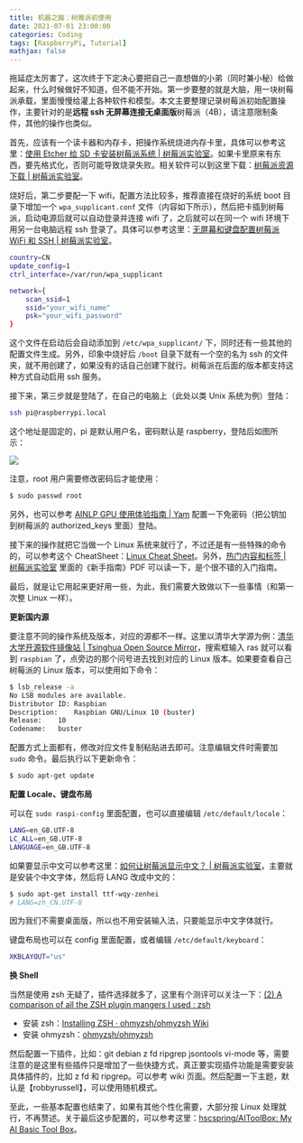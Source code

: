 ```yaml
---
title: 机器之脑：树莓派初使用
date: 2021-07-01 23:00:00
categories: Coding
tags: [RaspberryPi, Tutorial]
mathjax: false
---
```



拖延症太厉害了，这次终于下定决心要把自己一直想做的小弟（同时兼小秘）给做起来，什么时候做好不知道，但不能不开始。第一步要整的就是大脑，用一块树莓派承载，里面慢慢给灌上各种软件和模型。本文主要整理记录树莓派初始配置操作，主要针对的是**远程 ssh 无屏幕连接无桌面版**树莓派（4B），请注意限制条件，其他的操作也类似。

<!--more-->

首先，应该有一个读卡器和内存卡，把操作系统烧进内存卡里，具体可以参考这里：[使用 Etcher 给 SD 卡安装树莓派系统 | 树莓派实验室](https://shumeipai.nxez.com/2019/04/17/write-pi-sd-card-image-using-etcher-on-windows-linux-mac.html)。如果卡里原来有东西，要先格式化，否则可能导致烧录失败。相关软件可以到这里下载：[树莓派资源下载 | 树莓派实验室](https://shumeipai.nxez.com/download)。

烧好后，第二步要配一下 wifi，配置方法比较多，推荐直接在烧好的系统 boot 目录下增加一个 `wpa_supplicant.conf` 文件（内容如下所示），然后把卡插到树莓派，启动电源后就可以自动登录并连接 wifi 了，之后就可以在同一个 wifi 环境下用另一台电脑远程 ssh 登录了。具体可以参考这里：[无屏幕和键盘配置树莓派 WiFi 和 SSH | 树莓派实验室](https://shumeipai.nxez.com/2017/09/13/raspberry-pi-network-configuration-before-boot.html)。

```bash
country=CN
update_config=1
ctrl_interface=/var/run/wpa_supplicant

network={
    scan_ssid=1
    ssid="your_wifi_name"
    psk="your_wifi_password"
}
```

这个文件在启动后会自动添加到 `/etc/wpa_supplicant/` 下，同时还有一些其他的配置文件生成。另外，印象中烧好后 `/boot` 目录下就有一个空的名为 ssh 的文件夹，就不用创建了，如果没有的话自己创建下就行。树莓派在后面的版本都支持这种方式自动启用 ssh 服务。

接下来，第三步就是登陆了，在自己的电脑上（此处以类 Unix 系统为例）登陆：

```bash
ssh pi@raspberrypi.local
```

这个地址是固定的，pi 是默认用户名，密码默认是 raspberry，登陆后如图所示：

![](http://qnimg.lovevivian.cn/practice-raspberrypi-1.jpg)

注意，root 用户需要修改密码后才能使用：

```bash
$ sudo passwd root
```

另外，也可以参考 [AINLP GPU 使用体验指南 | Yam](https://yam.gift/2019/12/09/Help/2019-12-09-AINLP-GPU-Guide/) 配置一下免密码（把公钥加到树莓派的 authorized_keys 里面）登陆。

接下来的操作就把它当做一个 Linux 系统来就行了，不过还是有一些特殊的命令的，可以参考这个 CheatSheet：[Linux Cheat Sheet]()。另外，[热门内容和标签 | 树莓派实验室](https://shumeipai.nxez.com/hot-explorer#beginner) 里面的《新手指南》PDF 可以读一下，是个很不错的入门指南。

最后，就是让它用起来更好用一些，为此，我们需要大致做以下一些事情（和第一次整 Linux 一样）。

**更新国内源**

要注意不同的操作系统及版本，对应的源都不一样。这里以清华大学源为例：[清华大学开源软件镜像站 | Tsinghua Open Source Mirror](https://mirrors.tuna.tsinghua.edu.cn/)，搜索框输入 ras 就可以看到 `raspbian` 了，点旁边的那个问号进去找到对应的 Linux 版本。如果要查看自己树莓派的 Linux 版本，可以使用如下命令：

```bash
$ lsb_release -a
No LSB modules are available.
Distributor ID:	Raspbian
Description:	Raspbian GNU/Linux 10 (buster)
Release:	10
Codename:	buster
```

配置方式上面都有，修改对应文件复制粘贴进去即可。注意编辑文件时需要加 `sudo` 命令。最后执行以下更新命令：

```bash
$ sudo apt-get update
```

**配置 Locale、键盘布局**

可以在 `sudo raspi-config` 里面配置，也可以直接编辑 `/etc/default/locale`：

```bash
LANG=en_GB.UTF-8
LC_ALL=en_GB.UTF-8
LANGUAGE=en_GB.UTF-8
```

如果要显示中文可以参考这里：[如何让树莓派显示中文？ | 树莓派实验室](https://shumeipai.nxez.com/2016/03/13/how-to-make-raspberry-pi-display-chinese.html)，主要就是安装个中文字体，然后将 LANG 改成中文的：

```bash
$ sudo apt-get install ttf-wqy-zenhei
# LANG=zh_CN.UTF-8
```

因为我们不需要桌面版，所以也不用安装输入法，只要能显示中文字体就行。

键盘布局也可以在 config 里面配置，或者编辑 `/etc/default/keyboard`：

```bash
XKBLAYOUT="us"
```

**换 Shell**

当然是使用 zsh 无疑了，插件选择就多了，这里有个测评可以关注一下：[(2) A comparison of all the ZSH plugin mangers I used : zsh](https://www.reddit.com/r/zsh/comments/ak0vgi/a_comparison_of_all_the_zsh_plugin_mangers_i_used/)

- 安装 zsh：[Installing ZSH · ohmyzsh/ohmyzsh Wiki](https://github.com/ohmyzsh/ohmyzsh/wiki/Installing-ZSH)
- 安装 ohmyzsh：[ohmyzsh/ohmyzsh](https://github.com/ohmyzsh/ohmyzsh)

然后配置一下插件，比如：git debian z fd ripgrep jsontools vi-mode 等，需要注意的是这里有些插件只是增加了一些快捷方式，真正要实现插件功能是需要安装具体插件的，比如 z fd 和 ripgrep。可以参考 wiki 页面。然后配置一下主题，默认是【robbyrussell】，可以使用随机模式。

至此，一些基本配置也结束了，如果有其他个性化需要，大部分按 Linux 处理就行，不再赘述。关于最后这步配置的，可以参考这里：[hscspring/AIToolBox: My AI Basic Tool Box](https://github.com/hscspring/AIToolBox)。

